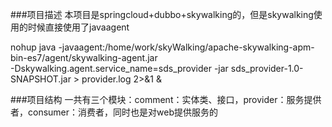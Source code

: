 
###项目描述
本项目是springcloud+dubbo+skywalking的，但是skywalking使用的时候直接使用了javaagent

nohup java -javaagent:/home/work/skyWalking/apache-skywalking-apm-bin-es7/agent/skywalking-agent.jar  
-Dskywalking.agent.service_name=sds_provider -jar sds_provider-1.0-SNAPSHOT.jar > provider.log 2>&1 &

###项目结构
一共有三个模块：comment：实体类、接口，provider：服务提供者，consumer：消费者，同时也是对web提供服务的













